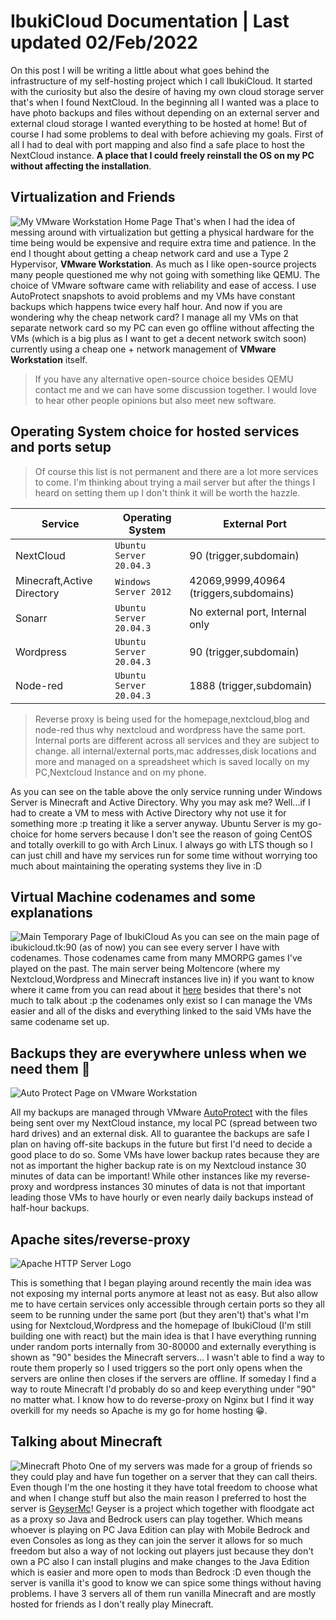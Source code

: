 # IbukiCloud Documentation | Last updated 02/Feb/2022
On this post I will be writing a little about what goes behind the infrastructure of my self-hosting project which I call IbukiCloud. It started with the curiosity but also the desire of having my own cloud storage server that's when I found NextCloud. In the beginning all I wanted was a place to have photo backups and files without depending on an external server and external cloud storage I wanted everything to be hosted at home! But of course I had some problems to deal with before achieving my goals. First of all I had to deal with port mapping and also find a safe place to host the NextCloud instance. **A place that I could freely reinstall the OS on my PC without affecting the installation**. 

## Virtualization and Friends
![My VMware Workstation Home Page](https://i.imgur.com/U19QMN5.png)
That's when I had the idea of messing around with virtualization but getting a physical hardware for the time being would be expensive and require extra time and patience. In the end I thought about getting a cheap network card and use a Type 2 Hypervisor, **VMware Workstation**. As much as I like open-source projects many people questioned me why not going with something like QEMU. The choice of VMware software came with reliability and ease of access. I use AutoProtect snapshots to avoid problems and my VMs have constant backups which happens twice every half hour. And now if you are wondering why the cheap network card? I manage all my VMs on that separate network card so my PC can even go offline without affecting the VMs (which is a big plus as I want to get a decent network switch soon) currently using a cheap one + network management of **VMware Workstation** itself.
> If you have any alternative open-source choice besides QEMU contact me and we can have some discussion together. I would love to hear other people opinions but also meet new software. 
## Operating System choice for hosted services and ports setup
> Of course this list is not permanent and there are a lot more services to come. I'm thinking about trying a mail server but after the things I heard on setting them up I don't think it will be worth the hazzle.

| Service        |Operating System               |External Port                |
|----------------|-------------------------------|-----------------------------|
|NextCloud       |`Ubuntu Server 20.04.3`        |90 (trigger,subdomain)                           |
|Minecraft,Active Directory       |`Windows Server 2012`          |42069,9999,40964 (triggers,subdomains)|
|Sonarr          |`Ubuntu Server 20.04.3`| No external port, Internal only|
|Wordpress       |`Ubuntu Server 20.04.3`        |90 (trigger,subdomain)
|Node-red        |`Ubuntu Server 20.04.3`        |1888 (trigger,subdomain)

> Reverse proxy is being used for the homepage,nextcloud,blog and node-red thus why nextcloud and wordpress have the same port. Internal ports are different across all services and they are subject to change. all internal/external ports,mac addresses,disk locations and more and managed on a spreadsheet which is saved locally on my PC,Nextcloud Instance and on my phone.

As you can see on the table above the only service running under Windows Server is Minecraft and Active Directory. Why you may ask me? Well...if I had to create a VM to mess with Active Directory why not use it for something more :p treating it like a server anyway. Ubuntu Server is my go-choice for home servers because I don't see the reason of going CentOS and totally overkill to go with Arch Linux. I always go with LTS though so I can just chill and have my services run for some time without worrying too much about maintaining the operating systems they live in :D

## Virtual Machine codenames and some explanations
![Main Temporary Page of IbukiCloud](https://i.imgur.com/yoWwyIV.png)
As you can see on the main page of ibukicloud.tk:90 (as of now) you can see every server I have with codenames. Those codenames came from many MMORPG games I've played on the past. The main server being Moltencore (where my Nextcloud,Wordpress and Minecraft instances live in) if you want to know where it came from you can read about it [here](https://classic.wowhead.com/molten-core) besides that there's not much to talk about :p the codenames only exist so I can manage the VMs easier and all of the disks and everything linked to the said VMs have the same codename set up.

## Backups they are everywhere unless when we need them 🤡
![Auto Protect Page on VMware Workstation](https://i.imgur.com/Z94hzb9.png)

All my backups are managed through VMware [AutoProtect](https://docs.vmware.com/en/VMware-Workstation-Pro/16.0/com.vmware.ws.using.doc/GUID-8EF5CFFB-E59F-429B-B497-B52CD65DB3D6.html) with the files being sent over my NextCloud instance, my local PC (spread between two hard drives) and an external disk. All to guarantee the backups are safe I plan on having off-site backups in the future but first I'd need to decide a good place to do so. Some VMs have lower backup rates because they are not as important the higher backup rate is on my Nextcloud instance 30 minutes of data can be important! While other instances like my reverse-proxy and wordpress instances 30 minutes of data is not that important leading those VMs to have hourly or even nearly daily backups instead of half-hour backups. 

## Apache sites/reverse-proxy
![Apache HTTP Server Logo](https://wiki.ixcsoft.com.br/images/0/07/Apache-http-server.png)

This is something that I began playing around recently the main idea was not exposing my internal ports anymore at least not as easy. But also allow me to have certain services only accessible through certain ports so they all seem to be running under the same port (but they aren't) that's what I'm using for Nextcloud,Wordpress and the homepage of IbukiCloud (I'm still building one with react) but the main idea is that I have everything running under random ports internally from 30-80000 and externally everything is shown as "90" besides the Minecraft servers... I wasn't able to find a way to route them properly so I used triggers so the port only opens when the servers are online then closes if the servers are offline. If someday I find a way to route Minecraft I'd probably do so and keep everything under "90" no matter what. I know how to do reverse-proxy on Nginx but I find it way overkill for my needs so Apache is my go for home hosting 😁.

## Talking about Minecraft
![Minecraft Photo](https://img.redbull.com/images/c_limit,w_1500,h_1000,f_auto,q_auto/redbullcom/2016/12/16/1331835109442_2/o-%C3%BAnico-limite-%C3%A9-a-tua-pr%C3%B3pria-imagina%C3%A7%C3%A3o.png)
One of my servers was made for a group of friends so they could play and have fun together on a server that they can call theirs. Even though I'm the one hosting it they have total freedom to choose what and when I change stuff but also the main reason I preferred to host the server is [GeyserMc](https://geysermc.org/)! Geyser is a project which together with floodgate act as a proxy so Java and Bedrock users can play together. Which means whoever is playing on PC Java Edition can play with Mobile Bedrock and even Consoles as long as they can join the server it allows for so much freedom but also a way of not locking out players just because they don't own a PC also I can install plugins and make changes to the Java Edition which is easier and more open to mods than Bedrock :D even though the server is vanilla it's good to know we can spice some things without having problems. I have 3 servers all of them run vanilla Minecraft and are mostly hosted for friends as I don't really play Minecraft.

